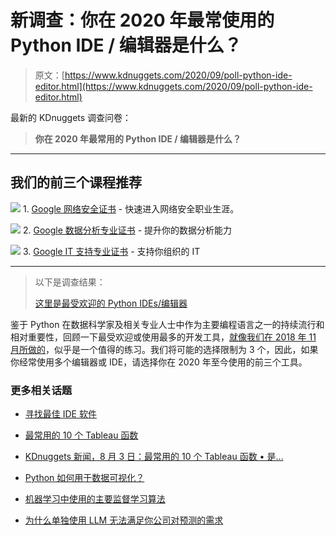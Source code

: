 # 新调查：你在 2020 年最常使用的 Python IDE / 编辑器是什么？

> 原文：[https://www.kdnuggets.com/2020/09/poll-python-ide-editor.html](https://www.kdnuggets.com/2020/09/poll-python-ide-editor.html)

最新的 KDnuggets 调查问卷：

> **你在 2020 年最常用的 Python IDE / 编辑器是什么？**

* * *

## 我们的前三个课程推荐

![](../Images/0244c01ba9267c002ef39d4907e0b8fb.png) 1\. [Google 网络安全证书](https://www.kdnuggets.com/google-cybersecurity) - 快速进入网络安全职业生涯。

![](../Images/e225c49c3c91745821c8c0368bf04711.png) 2\. [Google 数据分析专业证书](https://www.kdnuggets.com/google-data-analytics) - 提升你的数据分析能力

![](../Images/0244c01ba9267c002ef39d4907e0b8fb.png) 3\. [Google IT 支持专业证书](https://www.kdnuggets.com/google-itsupport) - 支持你组织的 IT

* * *

> 以下是调查结果：
> 
> [这里是最受欢迎的 Python IDEs/编辑器](https://www.kdnuggets.com/2020/10/most-popular-python-ides-editors.html)

鉴于 Python 在数据科学家及相关专业人士中作为主要编程语言之一的持续流行和相对重要性，回顾一下最受欢迎或使用最多的开发工具，[就像我们在 2018 年 11 月所做的](https://www.kdnuggets.com/2018/12/most-popular-python-ide-editor.html)，似乎是一个值得的练习。我们将可能的选择限制为 3 个，因此，如果你经常使用多个编辑器或 IDE，请选择你在 2020 年至今使用的前三个工具。

### 更多相关话题

+   [寻找最佳 IDE 软件](https://www.kdnuggets.com/2022/05/finding-best-ide-software.html)

+   [最常用的 10 个 Tableau 函数](https://www.kdnuggets.com/2022/08/10-used-tableau-functions.html)

+   [KDnuggets 新闻，8 月 3 日：最常用的 10 个 Tableau 函数 • 是…](https://www.kdnuggets.com/2022/n31.html)

+   [Python 如何用于数据可视化？](https://www.kdnuggets.com/2022/12/python-used-data-visualization.html)

+   [机器学习中使用的主要监督学习算法](https://www.kdnuggets.com/2022/06/primary-supervised-learning-algorithms-used-machine-learning.html)

+   [为什么单独使用 LLM 无法满足你公司对预测的需求](https://www.kdnuggets.com/2024/01/pecan-llms-used-alone-cant-address-companys-predictive-needs)

